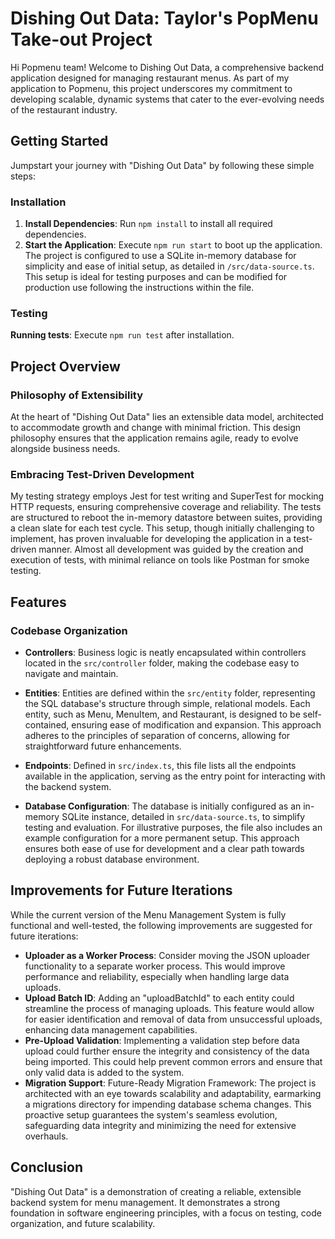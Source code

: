 # Dishing Out Data: Taylor's PopMenu Take-out Project

Hi Popmenu team! Welcome to Dishing Out Data, a comprehensive backend application designed for managing restaurant menus. As part of my application to Popmenu, this project underscores my commitment to developing scalable, dynamic systems that cater to the ever-evolving needs of the restaurant industry.

## Getting Started

Jumpstart your journey with "Dishing Out Data" by following these simple steps:

### Installation

1. **Install Dependencies**: Run `npm install` to install all required dependencies.
2. **Start the Application**: Execute `npm run start` to boot up the application. The project is configured to use a SQLite in-memory database for simplicity and ease of initial setup, as detailed in `/src/data-source.ts`. This setup is ideal for testing purposes and can be modified for production use following the instructions within the file.

### Testing

**Running tests**: Execute `npm run test` after installation.

## Project Overview

### Philosophy of Extensibility

At the heart of "Dishing Out Data" lies an extensible data model, architected to accommodate growth and change with minimal friction. This design philosophy ensures that the application remains agile, ready to evolve alongside business needs.

### Embracing Test-Driven Development

My testing strategy employs Jest for test writing and SuperTest for mocking HTTP requests, ensuring comprehensive coverage and reliability. The tests are structured to reboot the in-memory datastore between suites, providing a clean slate for each test cycle. This setup, though initially challenging to implement, has proven invaluable for developing the application in a test-driven manner. Almost all development was guided by the creation and execution of tests, with minimal reliance on tools like Postman for smoke testing.

## Features

### Codebase Organization

- **Controllers**: Business logic is neatly encapsulated within controllers located in the `src/controller` folder, making the codebase easy to navigate and maintain.
- **Entities**: Entities are defined within the `src/entity` folder, representing the SQL database's structure through simple, relational models. Each entity, such as Menu, MenuItem, and Restaurant, is designed to be self-contained, ensuring ease of modification and expansion. This approach adheres to the principles of separation of concerns, allowing for straightforward future enhancements.
- **Endpoints**: Defined in `src/index.ts`, this file lists all the endpoints available in the application, serving as the entry point for interacting with the backend system.

- **Database Configuration**: The database is initially configured as an in-memory SQLite instance, detailed in `src/data-source.ts`, to simplify testing and evaluation. For illustrative purposes, the file also includes an example configuration for a more permanent setup. This approach ensures both ease of use for development and a clear path towards deploying a robust database environment.

## Improvements for Future Iterations

While the current version of the Menu Management System is fully functional and well-tested, the following improvements are suggested for future iterations:

- **Uploader as a Worker Process**: Consider moving the JSON uploader functionality to a separate worker process. This would improve performance and reliability, especially when handling large data uploads.
- **Upload Batch ID**: Adding an "uploadBatchId" to each entity could streamline the process of managing uploads. This feature would allow for easier identification and removal of data from unsuccessful uploads, enhancing data management capabilities.
- **Pre-Upload Validation**: Implementing a validation step before data upload could further ensure the integrity and consistency of the data being imported. This could help prevent common errors and ensure that only valid data is added to the system.
- **Migration Support**: Future-Ready Migration Framework: The project is architected with an eye towards scalability and adaptability, earmarking a migrations directory for impending database schema changes. This proactive setup guarantees the system's seamless evolution, safeguarding data integrity and minimizing the need for extensive overhauls.

## Conclusion

"Dishing Out Data" is a demonstration of creating a reliable, extensible backend system for menu management. It demonstrates a strong foundation in software engineering principles, with a focus on testing, code organization, and future scalability.
